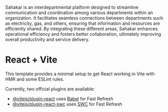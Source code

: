 Sahakar is an interdepartmental platform designed to streamline communication and coordination among various departments within an organization. It facilitates seamless connections between departments such as electricity, gas, and others, ensuring that information and resources are efficiently shared. By integrating these different areas, Sahakar enhances operational efficiency and fosters better collaboration, ultimately improving overall productivity and service delivery.





# React + Vite

This template provides a minimal setup to get React working in Vite with HMR and some ESLint rules.

Currently, two official plugins are available:

- [@vitejs/plugin-react](https://github.com/vitejs/vite-plugin-react/blob/main/packages/plugin-react/README.md) uses [Babel](https://babeljs.io/) for Fast Refresh
- [@vitejs/plugin-react-swc](https://github.com/vitejs/vite-plugin-react-swc) uses [SWC](https://swc.rs/) for Fast Refresh
